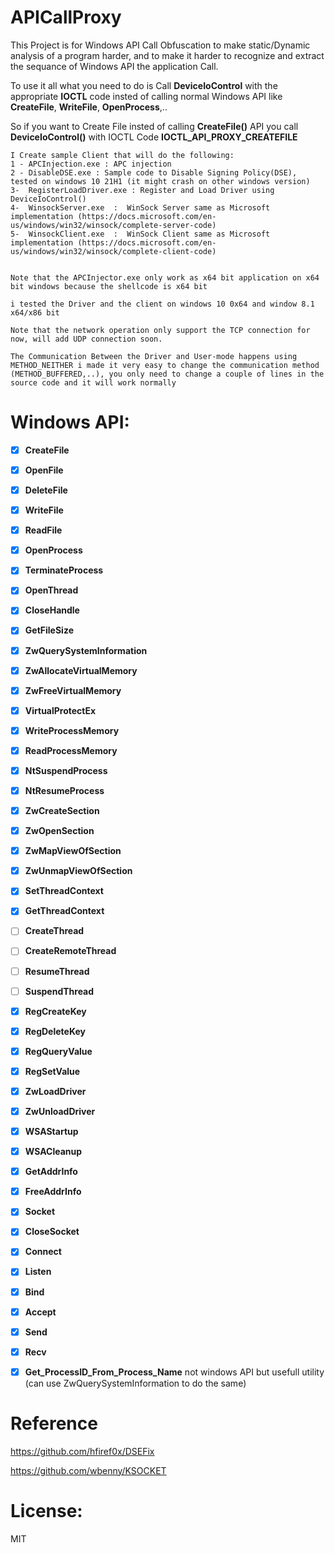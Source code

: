 # APICallProxy

This Project is for Windows API Call Obfuscation to make static/Dynamic analysis of a program harder, and to make it harder to recognize and extract the sequance of Windows API the application Call.

To use it all what you need to do is Call **DeviceIoControl** with the appropriate **IOCTL** code insted of calling normal Windows API like **CreateFile**, **WriteFile**, **OpenProcess**,..

So if you want to Create File insted of calling **CreateFile()** API you call **DeviceIoControl()** with IOCTL Code **IOCTL_API_PROXY_CREATEFILE**

```
I Create sample Client that will do the following:
1 - APCInjection.exe : APC injection 
2 - DisableDSE.exe : Sample code to Disable Signing Policy(DSE), tested on windows 10 21H1 (it might crash on other windows version)
3-  RegisterLoadDriver.exe : Register and Load Driver using DeviceIoControl()
4-  WinsockServer.exe  :  WinSock Server same as Microsoft implementation (https://docs.microsoft.com/en-us/windows/win32/winsock/complete-server-code)
5-  WinsockClient.exe  :  WinSock Client same as Microsoft implementation (https://docs.microsoft.com/en-us/windows/win32/winsock/complete-client-code)


Note that the APCInjector.exe only work as x64 bit application on x64 bit windows because the shellcode is x64 bit

i tested the Driver and the client on windows 10 0x64 and window 8.1 x64/x86 bit

Note that the network operation only support the TCP connection for now, will add UDP connection soon.

The Communication Between the Driver and User-mode happens using METHOD_NEITHER i made it very easy to change the communication method (METHOD_BUFFERED,..), you only need to change a couple of lines in the source code and it will work normally
```


 
# Windows API:

- [x] **CreateFile**
- [x] **OpenFile**
- [x] **DeleteFile**
- [x] **WriteFile**
- [x] **ReadFile**
- [x] **OpenProcess**
- [x] **TerminateProcess**
- [x] **OpenThread**
- [x] **CloseHandle**
- [x] **GetFileSize**
- [x] **ZwQuerySystemInformation**
- [x] **ZwAllocateVirtualMemory**
- [x] **ZwFreeVirtualMemory**
- [x] **VirtualProtectEx**
- [x] **WriteProcessMemory**
- [x] **ReadProcessMemory**
- [x] **NtSuspendProcess**
- [x] **NtResumeProcess**
- [x] **ZwCreateSection**
- [x] **ZwOpenSection**
- [x] **ZwMapViewOfSection**
- [x] **ZwUnmapViewOfSection**
- [x] **SetThreadContext**
- [x] **GetThreadContext**
- [ ] **CreateThread**
- [ ] **CreateRemoteThread**
- [ ] **ResumeThread**
- [ ] **SuspendThread**
- [x] **RegCreateKey**
- [x] **RegDeleteKey**
- [x] **RegQueryValue**
- [x] **RegSetValue**
- [x] **ZwLoadDriver**
- [x] **ZwUnloadDriver**
- [x] **WSAStartup**
- [x] **WSACleanup**
- [x] **GetAddrInfo**
- [x] **FreeAddrInfo**
- [x] **Socket**
- [x] **CloseSocket**
- [x] **Connect**
- [x] **Listen**
- [x] **Bind**
- [x] **Accept**
- [x] **Send**
- [x] **Recv**

- [x] **Get_ProcessID_From_Process_Name**         not windows API but usefull utility (can use ZwQuerySystemInformation to do the same)


# Reference

https://github.com/hfiref0x/DSEFix 

https://github.com/wbenny/KSOCKET

# License:
MIT